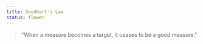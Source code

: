 ```yaml
---
title: Goodhart's Law
status: flower
---
```


> "When a measure becomes a target, it ceases to be a good measure."